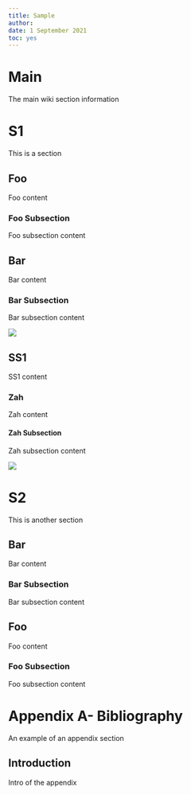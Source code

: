 ```yaml
---
title: Sample
author: 
date: 1 September 2021
toc: yes
---
```

# Main
The main wiki section information

# S1
This is a section

## Foo
Foo content

### Foo Subsection

Foo subsection content

## Bar
Bar content

### Bar Subsection

Bar subsection content

![](Sample-attachments\architecture/artifacts.png)

## SS1
SS1 content

### Zah
Zah content

#### Zah Subsection

Zah subsection content

![](Sample-attachments\togaf.png)

# S2
This is another section

## Bar
Bar content

### Bar Subsection

Bar subsection content

## Foo
Foo content

### Foo Subsection

Foo subsection content

# Appendix A- Bibliography
An example of an appendix section

## Introduction
Intro of the appendix

